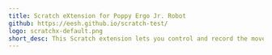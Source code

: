 ```yaml
---
title: Scratch eXtension for Poppy Ergo Jr. Robot
github: https://eesh.github.io/scratch-test/
logo: scratchx-default.png
short_desc: This Scratch extension lets you control and record the movement of the Poppy Ergo Jr. robot and also capture images from the robots camera.
---
```

